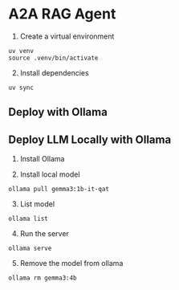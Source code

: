 # A2A RAG Agent

1. Create a virtual environment

```
uv venv
source .venv/bin/activate
```

2. Install dependencies

```
uv sync
```

## Deploy with Ollama

## Deploy LLM Locally with Ollama

1. Install Ollama

2. Install local model

```
ollama pull gemma3:1b-it-qat
```

3. List model

```
ollama list
```

4. Run the server

```
ollama serve
```

5. Remove the model from ollama

```
ollama rm gemma3:4b
```
